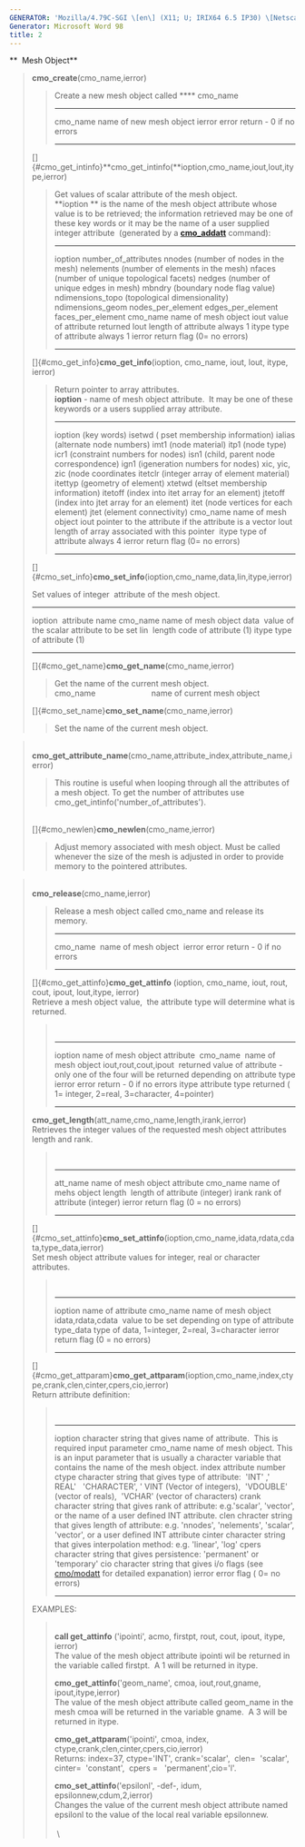 ```yaml
---
GENERATOR: 'Mozilla/4.79C-SGI \[en\] (X11; U; IRIX64 6.5 IP30) \[Netscape\]'
Generator: Microsoft Word 98
title: 2
---
```


**  Mesh Object**

> **cmo\_create**(cmo\_name,ierror)
>
> > Create a new mesh object called **** cmo\_name
> >   ----------- -------------------------------
> >   cmo\_name   name of new mesh object
> >   ierror      error return - 0 if no errors
> >   ----------- -------------------------------
> >
> []{#cmo_get_intinfo}**cmo\_get\_intinfo(**ioption,cmo\_name,iout,lout,itype,ierror)
>
> > Get values of scalar attribute of the mesh object.\
> > **ioption ** is the name of the mesh object attribute whose value is
> > to be retrieved; the information retrieved may be one of these key
> > words or it may be the name of a user supplied integer attribute 
> > (generated by a **[cmo\_addatt](cmo_addatt.html)** command):
> >   ----------- ------------------------------------------------
> >   ioption     number\_of\_attributes
> >               nnodes (number of nodes in the mesh)
> >               nelements (number of elements in the mesh)
> >               nfaces (number of unique topological facets)
> >               nedges (number of unique edges in mesh)
> >               mbndry (boundary node flag value)
> >               ndimensions\_topo (topological dimensionality)
> >               ndimensions\_geom
> >               nodes\_per\_element
> >               edges\_per\_element
> >               faces\_per\_element
> >   cmo\_name   name of mesh object
> >   iout        value of attribute returned
> >   lout        length of attribute always 1
> >   itype       type of attribute always 1
> >   ierror      return flag (0= no errors)
> >   ----------- ------------------------------------------------
> >
> []{#cmo_get_info}**cmo\_get\_info**(ioption, cmo\_name, iout, lout,
> itype, ierror)
>
> > Return pointer to array attributes.\
> > **ioption** - name of mesh object attribute.  It may be one of these
> > keywords or a users supplied array attribute.
> >   --------------------- -------------------------------------------------------
> >   ioption (key words)   isetwd ( pset membership information)
> >                         ialias (alternate node numbers)
> >                         imt1 (node material)
> >                         itp1 (node type)
> >                         icr1 (constraint numbers for nodes)
> >                         isn1 (child, parent node correspondence)
> >                         ign1 (igeneration numbers for nodes)
> >                         xic, yic, zic (node coordinates
> >                         itetclr (integer array of element material)
> >                         itettyp (geometry of element)
> >                         xtetwd (eltset membership information)
> >                         itetoff (index into itet array for an element)
> >                         jtetoff (index into jtet array for an element)
> >                         itet (node vertices for each element)
> >                         jtet (element connectivity)
> >   cmo\_name             name of mesh object
> >   iout                  pointer to the attribute if the attribute is a vector
> >   lout                  length of array associated with this pointer 
> >   itype                 type of attribute always 4
> >   ierror                return flag (0= no errors)
> >   --------------------- -------------------------------------------------------
> >
> []{#cmo_set_info}**cmo\_set\_info**(ioption,cmo\_name,data,lin,itype,ierror)
>
> Set values of integer  attribute of the mesh object.
>
>   ----------- -----------------------------------------
>   ioption     attribute name
>   cmo\_name   name of mesh object
>   data        value of the scalar attribute to be set
>   lin         length code of attribute (1)
>   itype       type of attribute (1)
>   ----------- -----------------------------------------
>
> []{#cmo_get_name}**cmo\_get\_name**(cmo\_name,ierror)
>
> > Get the name of the current mesh object.\
> > cmo\_name                         name of current mesh object
>
> []{#cmo_set_name}**cmo\_set\_name**(cmo\_name,ierror)
>
> > Set the name of the current mesh object.

>  \
> **cmo\_get\_attribute\_name**(cmo\_name,attribute\_index,attribute\_name,ierror)
>
> > This routine is useful when looping through all the attributes of a
> > mesh object. To get the number of attributes use
> > cmo\_get\_intinfo('number\_of\_attributes').
>
> \
> []{#cmo_newlen}**cmo\_newlen**(cmo\_name,ierror)
>
> > Adjust memory associated with mesh object. Must be called whenever
> > the size of the mesh is adjusted in order to provide memory to the
> > pointered attributes.

>  \
> **cmo\_release**(cmo\_name,ierror)
>
> > Release a mesh object called cmo\_name and release its memory.
> >   ------------ -------------------------------
> >   cmo\_name    name of mesh object 
> >   ierror       error return - 0 if no errors
> >   ------------ -------------------------------
> >
> []{#cmo_get_attinfo}**cmo\_get\_attinfo** (ioption, cmo\_name, iout,
> rout, cout, ipout, lout,itype, ierror)\
> Retrieve a mesh object value,  the attribute type will determine what
> is returned.
>
> >  
> >   ----------------------- -------------------------------------------------------------------------------------------------
> >   ioption                 name of mesh object attribute 
> >   cmo\_name               name of mesh object
> >   iout,rout,cout,ipout    returned value of attribute - only one of the four will be returned depending on attribute type
> >   ierror                  error return - 0 if no errors
> >   itype                   attribute type returned ( 1= integer, 2=real, 3=character, 4=pointer)
> >   ----------------------- -------------------------------------------------------------------------------------------------
> >
> **cmo\_get\_length**(att\_name,cmo\_name,length,irank,ierror)\
> Retrieves the integer values of the requested mesh object attributes
> length and rank.
>
> >  
> >   ----------- -------------------------------
> >   att\_name   name of mesh object attribute
> >   cmo\_name   name of mehs object
> >   length      length of attribute (integer)
> >   irank       rank of attribute (integer)
> >   ierror      return flag (0 = no errors)
> >   ----------- -------------------------------
> >
> []{#cmo_set_attinfo}**cmo\_set\_attinfo**(ioption,cmo\_name,idata,rdata,cdata,type\_data,ierror)\
> Set mesh object attribute values for integer, real or character
> attributes.
>
> >  
> >   -------------------- ------------------------------------------------
> >   ioption              name of attribute
> >   cmo\_name            name of mesh object 
> >   idata,rdata,cdata    value to be set depending on type of attribute
> >   type\_data           type of data, 1=integer, 2=real, 3=character
> >   ierror               return flag (0 = no errors)
> >   -------------------- ------------------------------------------------
> >
> []{#cmo_get_attparam}**cmo\_get\_attparam**(ioption,cmo\_name,index,ctype,crank,clen,cinter,cpers,cio,ierror)\
> Return attribute definition:
>
> >  
> >   ----------- --------------------------------------------------------------------------------------------------------------------------------------------------------------------------
> >   ioption     character string that gives name of attribute.  This is required input parameter
> >   cmo\_name   name of mesh object. This is an input parameter that is usually a character variable that contains the name of the mesh object.
> >   index       attribute number 
> >   ctype       character string that gives type of attribute:  'INT' ,' REAL'   'CHARACTER', ' VINT (Vector of integers),  'VDOUBLE' (vector of reals),  'VCHAR' (vector of characters)
> >   crank       character string that gives rank of attribute: e.g.'scalar', 'vector', or the name of a user defined INT attribute.
> >   clen        chracter string that gives length of attribute: e.g. 'nnodes', 'nelements', 'scalar', 'vector', or a user defined INT attribute
> >   cinter      character string that gives interpolation method: e.g. 'linear', 'log'
> >   cpers       character string that gives persistence: 'permanent' or 'temporary'
> >   cio         character string that gives i/o flags (see [cmo/modatt](cmo_modatt.html) for detailed expanation)
> >   ierror      error flag ( 0= no errors)
> >   ----------- --------------------------------------------------------------------------------------------------------------------------------------------------------------------------
> >
> EXAMPLES:
>
> >  \
> > **call get\_attinfo** ('ipointi', acmo, firstpt, rout, cout, ipout,
> > itype, ierror)\
> > The value of the mesh object attribute ipointi wil be returned in
> > the variable called firstpt.  A 1 will be returned in itype.
> >
> > **cmo\_get\_attinfo**('geom\_name', cmoa, iout,rout,gname,
> > ipout,itype,ierror)\
> > The value of the mesh object attribute called geom\_name in the mesh
> > cmoa will be returned in the variable gname.  A 3 will be returned
> > in itype.
> >
> > **cmo\_get\_attparam**('ipointi', cmoa, index,
> > ctype,crank,clen,cinter,cpers,cio,ierror)\
> > Returns: index=37, ctype='INT', crank='scalar',  clen=  'scalar',
> > cinter=  'constant',  cpers =   'permanent',cio='l'.
> >
> > **cmo\_set\_attinfo**('epsilonl', -def-, idum,
> > epsilonnew,cdum,2,ierror)\
> > Changes the value of the current mesh object attribute named
> > epsilonl to the value of the local real variable epsilonnew.\
> >  \
> >  \
> >
